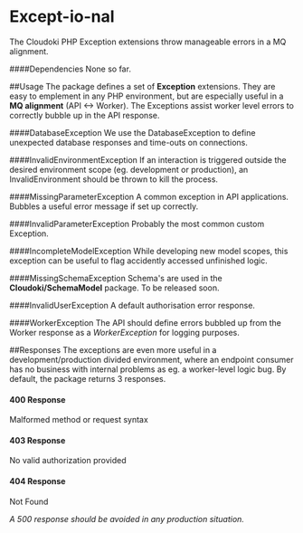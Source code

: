# Except-io-nal

The Cloudoki PHP Exception extensions throw manageable errors in a MQ alignment.


####Dependencies
None so far.


##Usage
The package defines a set of **Exception** extensions. They are easy to emplement in any PHP environment, but are especially useful in a **MQ alignment** (API <-> Worker).
The Exceptions assist worker level errors to correctly bubble up in the API response.

####DatabaseException
We use the DatabaseException to define unexpected database responses and time-outs on connections.

####InvalidEnvironmentException
If an interaction is triggered outside the desired environment scope (eg. development or production), an InvalidEnvironment should be thrown to kill the process.

####MissingParameterException
A common exception in API applications. Bubbles a useful error message if set up correctly.

####InvalidParameterException
Probably the most common custom Exception.

####IncompleteModelException
While developing new model scopes, this exception can be useful to flag accidently accessed unfinished logic.

####MissingSchemaException
Schema's are used in the **Cloudoki/SchemaModel** package. To be released soon.

####InvalidUserException
A default authorisation error response.

####WorkerException
The API should define errors bubbled up from the Worker response as a *WorkerException* for logging purposes. 


##Responses
The exceptions are even more useful in a development/production divided environment, where an endpoint consumer has no business with internal problems as eg. a worker-level logic bug.
By default, the package returns 3 responses.

#### 400 Response
Malformed method or request syntax

#### 403 Response
No valid authorization provided

#### 404 Response
Not Found

*A 500 response should be avoided in any production situation.*